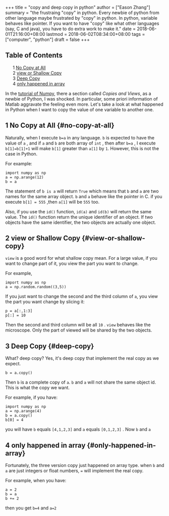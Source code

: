 +++
title = "copy and deep copy in python"
author = ["Eason Zhang"]
summary = "the frustraing \"copy\" in python. Every newbie of python from other language maybe frustrated by \"copy\" in python. In python, variable behaves like pointer. If you want to have \"copy\" like what other languages (say, C and java), you have to do extra work to make it."
date = 2018-06-01T21:16:00+08:00
lastmod = 2018-06-02T08:34:00+08:00
tags = ["computer", "python"]
draft = false
+++

<style>
  .ox-hugo-toc ul {
    list-style: none;
  }
</style>
<div class="ox-hugo-toc toc">
<div></div>

## Table of Contents

- <span class="section-num">1</span> [No Copy at All](#no-copy-at-all)
- <span class="section-num">2</span> [view or Shallow Copy](#view-or-shallow-copy)
- <span class="section-num">3</span> [Deep Copy](#deep-copy)
- <span class="section-num">4</span> [only happened in array](#only-happened-in-array)

</div>
<!--endtoc-->

In the [tutorial of Numpy](https://docs.scipy.org/doc/numpy/user/quickstart.html), there a section called _Copies and Views_, as a newbie
of Python, I was shocked. In particular, some priori information of Matlab
aggravate the feeling even more. Let's take a look at what happened in Python
when I want to copy the value of one variable to another one.


## <span class="section-num">1</span> No Copy at All {#no-copy-at-all}

Naturally, when I execute `b=a` in any language. `b` is expected to have the
value of `a` , and if `a` and `b` are both array of `int` , then after `b=a` ,
I execute `b[1]=b[1]+1` will make `b[1]` greater than `a[1]` by `1`. However,
this is not the case in Python.

For example:

```text
import numpy as np
a = np.arange(12)
b = a
```

The statement of `b is a` will return `True` which means that `b` and `a` are
two names for the same array object. `b` and `a` behave like the pointer in C.
if you execute `b[1] = 555` ,then `a[1]` will be `555` too.

Also, if you use the `id()` function, `id(a)` and `id(b)` will return the same
value. The `id()` function return the unique identifier of an object. If two
objects have the same identifier, the two objects are actually one object.


## <span class="section-num">2</span> view or Shallow Copy {#view-or-shallow-copy}



`view` is a good word for what shallow copy mean. For a large value, if you
want to change part of it, you view the part you want to change.

For example,

```text
import numpy as np
a = np.random.random((3,5))
```

If you just want to change the second and the third column of `a`, you view the
part you want change by slicing it:

```text
p = a[:,1:3]
p[:] = 10
```

Then the second and third column will be all `10` . `view` behaves like the
microscope. Only the part of viewed will be shared by the two objects.


## <span class="section-num">3</span> Deep Copy {#deep-copy}



What? deep copy? Yes, it's deep copy that implement the real copy as we
expect.

```text
b = a.copy()
```

Then `b` is a complete copy of `a`. `b` and `a` will not share the same
object id. This is what the copy we want.

For example, if you have:

```text
import numpy as np
a = np.arange(4)
b = a.copy()
b[0] = 4
```

you will have `b` equals `[4,1,2,3]` and `a` equals `[0,1,2,3]` . Now `b`
and `a`


## <span class="section-num">4</span> only happened in array {#only-happened-in-array}

Fortunately, the three version copy just happened on array type. when `b`
and `a` are just integers or float numbers, `=`  will implement the real
copy.

For example, when you have:

```text
a = 2
b = a
b += 2
```

then you get `b=4` and `a=2`

